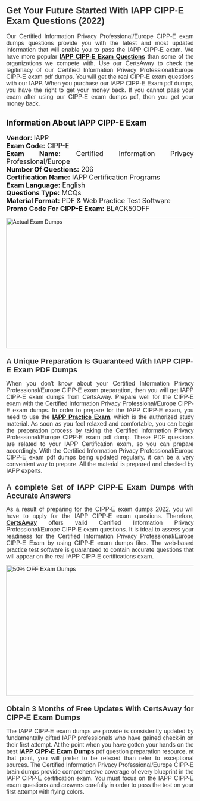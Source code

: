 <h1><span style="font-size:24px"><span style="font-family:Calibri,sans-serif"><strong><span style="background-color:white"><span style="font-family:"Verdana",sans-serif"><span style="color:#333333">Get Your Future Started With IAPP CIPP-E Exam Questions (2022)</span></span></span></strong></span></span></h1> <p style="text-align:justify"><span style="font-size:11pt"><span style="font-family:Calibri,sans-serif"><span style="font-size:12.0pt"><span style="background-color:white"><span style="font-family:"Verdana",sans-serif"><span style="color:#333333">Our Certified Information Privacy Professional/Europe CIPP-E exam dumps questions provide you with the latest and most updated information that will enable you to pass the IAPP CIPP-E exam. We have more popular <a href="https://www.certsaway.com/iapp/cipp-e-exam-dumps"><strong>IAPP CIPP-E Exam Questions</strong></a> than some of the organizations we compete with. Use our CertsAway to check the legitimacy of our Certified Information Privacy Professional/Europe CIPP-E exam pdf dumps. You will get the real CIPP-E exam questions with our IAPP. When you purchase our IAPP CIPP-E Exam pdf dumps, you have the right to get your money back. If you cannot pass your exam after using our CIPP-E exam dumps pdf, then you get your money back.</span></span></span></span></span></span></p> <h2 style="text-align:justify"><strong>Information About IAPP CIPP-E Exam</strong></h2> <p style="text-align:justify"><span style="font-size:18px"><strong>Vendor: </strong>IAPP<br /> <strong>Exam Code:</strong> CIPP-E<br /> <strong>Exam Name:</strong> Certified Information Privacy Professional/Europe<br /> <strong>Number Of Questions:</strong> 206<br /> <strong>Certification Name:</strong> IAPP Certification Programs<br /> <strong>Exam Language:</strong> English<br /> <strong>Questions Type:</strong> MCQs<br /> <strong>Material Format:</strong> PDF & Web Practice Test Software<br /> <strong>Promo Code For CIPP-E Exam:</strong> BLACK50OFF</span></p> <p style="text-align:justify"><a href="https://www.certsaway.com/iapp/cipp-e-exam-dumps" rel="no-follow"><img alt="Actual Exam Dumps" src="https://blogger.googleusercontent.com/img/b/R29vZ2xl/AVvXsEhM7PDiBcnX1lSN-cQmq5aA7zhxn_sWcl74tkXOSfPCo3QtIY975M9XJLCwEgJ4RXKA47zmJGF6HERJJhyy2xAB8wXG6sgIARPXgzYSBnCmQcQUSzkzAw-rnNk2tBWror0N27JemDbU_7iS0jGjJohQplsk8CyGpJdZ9YktQ0Yz6f7IdzI5OZob-D4eGg/s1382/ca1.png" style="height:350px; width:750px" /></a></p> <h3><span style="font-size:20px"><strong><span style="font-family:Calibri,sans-serif"><span style="background-color:white"><span style="font-family:"Verdana",sans-serif"><span style="color:#333333">A Unique Preparation Is Guaranteed With IAPP CIPP-E Exam PDF Dumps</span></span></span></span></strong></span></h3> <p style="text-align:justify"><span style="font-size:11pt"><span style="font-family:Calibri,sans-serif"><span style="font-size:12.0pt"><span style="background-color:white"><span style="font-family:"Verdana",sans-serif"><span style="color:#333333">When you don't know about your Certified Information Privacy Professional/Europe CIPP-E exam preparation, then you will get IAPP CIPP-E exam dumps from CertsAway. Prepare well for the CIPP-E exam with the Certified Information Privacy Professional/Europe CIPP-E exam dumps. In order to prepare for the IAPP CIPP-E exam, you need to use the <a href="https://www.certsaway.com/iapp-questions"><strong>IAPP Practice Exam</strong></a>, which is the authorized study material. As soon as you feel relaxed and comfortable, you can begin the preparation process by taking the Certified Information Privacy Professional/Europe CIPP-E exam pdf dump. These PDF questions are related to your IAPP Certification exam, so you can prepare accordingly. With the Certified Information Privacy Professional/Europe CIPP-E exam pdf dumps being updated regularly, it can be a very convenient way to prepare. All the material is prepared and checked by IAPP experts.</span></span></span></span></span></span></p> <h3 style="text-align:justify"><span style="font-size:20px"><span style="font-family:Calibri,sans-serif"><strong><span style="background-color:white"><span style="font-family:"Verdana",sans-serif"><span style="color:#333333">A complete Set of IAPP CIPP-E Exam Dumps with Accurate Answers</span></span></span></strong></span></span></h3> <p style="text-align:justify"><span style="font-size:11pt"><span style="font-family:Calibri,sans-serif"><span style="font-size:12.0pt"><span style="background-color:white"><span style="font-family:"Verdana",sans-serif"><span style="color:#333333">As a result of preparing for the CIPP-E exam dumps 2022, you will have to apply for the IAPP CIPP-E exam questions. Therefore, <a href=" https://www.certsaway.com/"><strong>CertsAway</strong></a> offers valid Certified Information Privacy Professional/Europe CIPP-E exam questions. It is ideal to assess your readiness for the Certified Information Privacy Professional/Europe CIPP-E Exam by using CIPP-E exam dumps files. The web-based practice test software is guaranteed to contain accurate questions that will appear on the real IAPP CIPP-E certifications exam.</span></span></span></span></span></span></p> <p style="text-align:justify"><span style="font-size:11pt"><span style="font-family:Calibri,sans-serif"><span style="font-size:12.0pt"><span style="background-color:white"><span style="font-family:"Verdana",sans-serif"><span style="color:#333333"><a href="https://www.certsaway.com/iapp/cipp-e-exam-dumps" rel="no-follow"><img alt="50% OFF Exam Dumps" src="https://www.certcollections.com/uploads/content/c2.png" style="height:350px; width:750px" /></a></span></span></span></span></span></span></p> <h3 style="text-align:justify"><span style="font-size:20px"><strong><span style="font-family:Calibri,sans-serif"><span style="background-color:white"><span style="font-family:"Verdana",sans-serif"><span style="color:#333333">Obtain 3 Months of Free Updates With CertsAway for CIPP-E Exam Dumps</span></span></span></span></strong></span></h3> <p style="text-align:justify"><span style="font-size:11pt"><span style="font-family:Calibri,sans-serif"><span style="font-size:12.0pt"><span style="background-color:white"><span style="font-family:"Verdana",sans-serif"><span style="color:#333333">The IAPP CIPP-E exam dumps we provide is consistently updated by fundamentally gifted IAPP professionals who have gained check-in on their first attempt. At the point when you have gotten your hands on the best <a href="https://www.certsaway.com/iapp/cipp-e-exam-dumps"><strong>IAPP CIPP-E Exam Dumps</strong></a> pdf question preparation resource, at that point, you will prefer to be relaxed than refer to exceptional sources. The Certified Information Privacy Professional/Europe CIPP-E brain dumps provide comprehensive coverage of every blueprint in the IAPP CIPP-E certification exam. You must focus on the IAPP CIPP-E exam questions and answers carefully in order to pass the test on your first attempt with flying colors.</span></span></span></span></span></span></p>
